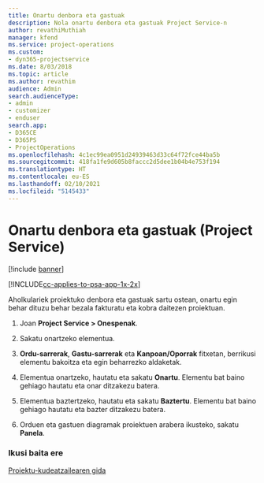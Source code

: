 ```yaml
---
title: Onartu denbora eta gastuak
description: Nola onartu denbora eta gastuak Project Service-n
author: revathiMuthiah
manager: kfend
ms.service: project-operations
ms.custom:
- dyn365-projectservice
ms.date: 8/03/2018
ms.topic: article
ms.author: revathim
audience: Admin
search.audienceType:
- admin
- customizer
- enduser
search.app:
- D365CE
- D365PS
- ProjectOperations
ms.openlocfilehash: 4c1ec99ea0951d24939463d33c64f72fce44ba5b
ms.sourcegitcommit: 418fa1fe9d605b8faccc2d5dee1b04b4e753f194
ms.translationtype: HT
ms.contentlocale: eu-ES
ms.lasthandoff: 02/10/2021
ms.locfileid: "5145433"
---
```

# <a name="approve-time-and-expenses-project-service"></a>Onartu denbora eta gastuak (Project Service)

[!include [banner](../includes/psa-now-project-operations.md)]

[!INCLUDE[cc-applies-to-psa-app-1x-2x](../includes/cc-applies-to-psa-app-1x-2x.md)]

Aholkulariek proiektuko denbora eta gastuak sartu ostean, onartu egin behar dituzu behar bezala fakturatu eta kobra daitezen proiektuan.  
  
1.  Joan **Project Service > Onespenak**.  
  
2.  Sakatu onartzeko elementua.  
  
3.  **Ordu-sarrerak**, **Gastu-sarrerak** eta **Kanpoan/Oporrak** fitxetan, berrikusi elementu bakoitza eta egin beharrezko aldaketak.  
  
4.  Elementua onartzeko, hautatu eta sakatu **Onartu**. Elementu bat baino gehiago hautatu eta onar ditzakezu batera.  
  
5.  Elementua baztertzeko, hautatu eta sakatu **Baztertu**. Elementu bat baino gehiago hautatu eta bazter ditzakezu batera.  
  
6.  Orduen eta gastuen diagramak proiektuen arabera ikusteko, sakatu **Panela**.  
  
### <a name="see-also"></a>Ikusi baita ere  
 [Proiektu-kudeatzailearen gida](../psa/project-manager-guide.md)
